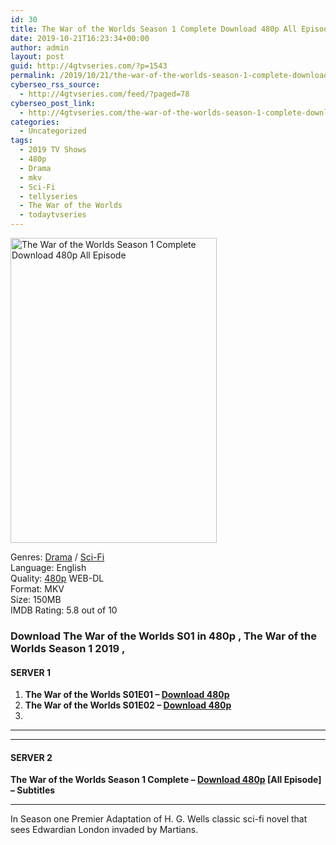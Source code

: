 ```yaml
---
id: 30
title: The War of the Worlds Season 1 Complete Download 480p All Episode
date: 2019-10-21T16:23:34+00:00
author: admin
layout: post
guid: http://4gtvseries.com/?p=1543
permalink: /2019/10/21/the-war-of-the-worlds-season-1-complete-download-480p-all-episode/
cyberseo_rss_source:
  - http://4gtvseries.com/feed/?paged=78
cyberseo_post_link:
  - http://4gtvseries.com/the-war-of-the-worlds-season-1-complete-download-480p-all-episode/
categories:
  - Uncategorized
tags:
  - 2019 TV Shows
  - 480p
  - Drama
  - mkv
  - Sci-Fi
  - tellyseries
  - The War of the Worlds
  - todaytvseries
---
```

<img loading="lazy" class="aligncenter" src="https://3.bp.blogspot.com/-i22C2t2Nd5s/Xa3aQtKNqoI/AAAAAAAAAl0/Nq11gEFujVI1FjMX_dEVJUcvWmeDa5uewCK4BGAYYCw/s1600/The%2BWar%2Bof%2Bthe%2BWorlds%2BSeason%2B1.jpg" alt="The War of the Worlds Season 1 Complete Download 480p All Episode" width="330" height="488" />

Genres:&nbsp;<a href="http://4gtvseries.com/tag/drama/" data-wpel-link="internal">Drama</a>&nbsp;/ <a href="http://4gtvseries.com/tag/sci-fi/" data-wpel-link="internal">Sci-Fi</a>  
Language: English  
Quality:&nbsp;<a href="http://4gtvseries.com/tag/480p/" data-wpel-link="internal">480p</a>&nbsp;WEB-DL  
Format: MKV  
Size: 150MB  
IMDB Rating: 5.8 out of 10

### **Download The War of the Worlds S01 in 480p , The War of the Worlds Season 1 2019 ,&nbsp;**

#### <span><strong>SERVER 1</strong></span>

  1. **The War of the Worlds S01E01 – <a href="http://slink.dl480p.xyz/iqw0M" data-wpel-link="external" target="_blank" rel="nofollow external noopener noreferrer" class="wpel-icon-left"><i class="wpel-icon fa fa-download" aria-hidden="true"></i>Download 480p</a>**
  2. **The War of the Worlds S01E02 – <a href="http://slink.dl480p.xyz/5wP8DMI3" data-wpel-link="external" target="_blank" rel="nofollow external noopener noreferrer" class="wpel-icon-left"><i class="wpel-icon fa fa-download" aria-hidden="true"></i>Download 480p</a>**
  3. 

* * *

* * *

#### <span><strong>SERVER 2</strong></span>

**The War of the Worlds Season 1 Complete – <a href="http://dl480p.xyz/1309/" data-wpel-link="external" target="_blank" rel="nofollow external noopener noreferrer" class="wpel-icon-left"><i class="wpel-icon fa fa-download" aria-hidden="true"></i>Download 480p</a> [All Episode] – Subtitles**

* * *

In Season one Premier Adaptation of H. G. Wells classic sci-fi novel that sees Edwardian London invaded by Martians.

<div align="center">
</div>